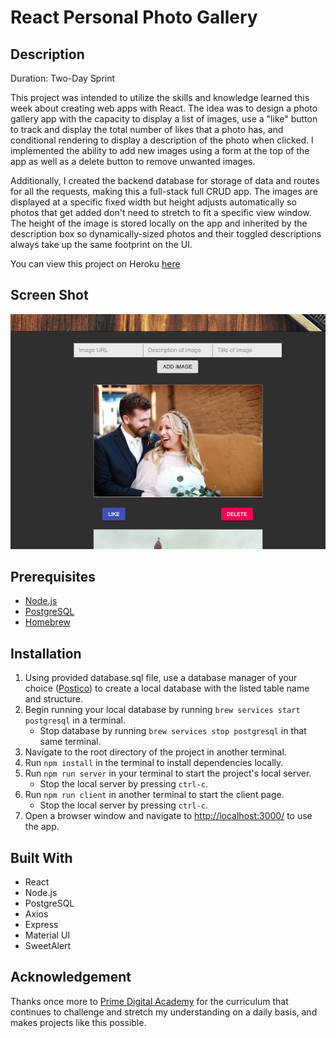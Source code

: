 # React Personal Photo Gallery

## Description

Duration: Two-Day Sprint

This project was intended to utilize the skills and knowledge learned this week about creating web apps with React. The idea
was to design a photo gallery app with the capacity to display a list of images, use a "like" button to track and display
the total number of likes that a photo has, and conditional rendering to display a description of the photo when clicked. I implemented
the ability to add new images using a form at the top of the app as well as a delete button to remove unwanted images.

Additionally, I created the backend database for storage of data and routes for all the requests, making this a full-stack full CRUD app.
The images are displayed at a specific fixed width but height adjusts automatically so photos that get added don't need to stretch to fit
a specific view window. The height of the image is stored locally on the app and inherited by the description box so dynamically-sized photos
and their toggled descriptions always take up the same footprint on the UI. 

You can view this project on Heroku [here](https://safe-fjord-85035.herokuapp.com/)

## Screen Shot

![app screenshot](/wireframes/screenshots/gallery-screenshot.png)

## Prerequisites

- [Node.js](https://nodejs.org/en/)
- [PostgreSQL](https://www.postgresql.org/)
- [Homebrew](https://brew.sh/)

## Installation

1. Using provided database.sql file, use a database manager of your choice ([Postico](https://eggerapps.at/postico/)) to create a local
database with the listed table name and structure.
2. Begin running your local database by running `brew services start postgresql` in a terminal.
    - Stop database by running `brew services stop postgresql` in that same terminal.
3. Navigate to the root directory of the project in another terminal.
4. Run `npm install` in the terminal to install dependencies locally.
5. Run `npm run server` in your terminal to start the project's local server.
    - Stop the local server by pressing `ctrl-c`.
6. Run `npm run client` in another terminal to start the client page.
    - Stop the local server by pressing `ctrl-c`.    
7. Open a browser window and navigate to [http://localhost:3000/](http://localhost:3000/) to use the app.

## Built With

- React
- Node.js
- PostgreSQL
- Axios
- Express
- Material UI
- SweetAlert

## Acknowledgement

Thanks once more to [Prime Digital Academy](https://www.primeacademy.io/) for the curriculum that continues to challenge
and stretch my understanding on a daily basis, and makes projects like this possible.
